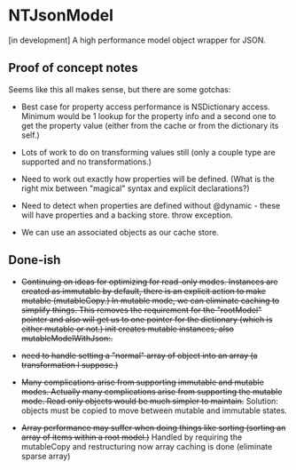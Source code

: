 NTJsonModel
===========

[in development] A high performance model object wrapper for JSON.

Proof of concept notes
----------------------

Seems like this all makes sense, but there are some gotchas:

 - Best case for property access performance is NSDictionary access. Minimum would be 1 lookup for the property info
   and a second one to get the property value (either from the cache or from the dictionary its self.)

 - Lots of work to do on transforming values still (only a couple type are supported and no transformations.)
 
 - Need to work out exactly how properties will be defined. (What is the right mix between "magical"
 syntax and explicit declarations?)
 
 - Need to detect when properties are defined without @dynamic - these will have properties and
 a backing store. throw exception.
 
 - We can use an associated objects as our cache store.
 

Done-ish
--------
   
 - ~~Continuing on ideas for optimizing for read-only modes. Instances are created as immutable by default, there
   is an explicit action to make mutable (mutableCopy.) In mutable mode, we can eliminate caching to simplify things.
   This removes the requirement for the "rootModel" pointer and also will get us to one pointer for the dictionary 
   (which is either mutable or not.) init creates mutable instances, also mutableModelWithJson:.~~
   
 - ~~need to handle setting a "normal" array of object into an array (a transformation I suppose.)~~
   
 - ~~Many complications arise from supporting immutable and mutable modes. Actually many complications arise from supporting
   the mutable mode. Read only objects would be much simpler to maintain.~~ Solution: objects must be copied to move between
   mutable and immutable states.
   
 - ~~Array performance may suffer when doing things like sorting (sorting an array of items within a root model.)~~ Handled
 by requiring the mutableCopy and restructuring now array caching is done (eliminate sparse array)
 

